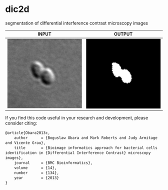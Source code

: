 # dic2d
segmentation of differential interference contrast microscopy images<br/>

| INPUT  | OUTPUT |
| ------------- | ------------- |
| <img src="https://github.com/BoguslawObara/dic2d/blob/master/im/dic_image.png" width="250">  | <img src="https://github.com/BoguslawObara/dic2d/blob/master/im/dic_image_s.png" width="250"> |

If you find this code useful in your research and development, please consider citing:

    @article{Obara2013c,
        author      = {Boguslaw Obara and Mark Roberts and Judy Armitage and Vicente Grau},
        title       = {Bioimage informatics approach for bacterial cells identification in {Differential Interference Contrast} microscopy images},
        journal     = {BMC Bioinformatics},
        volume      = {14},
        number      = {134},
        year        = {2013}
    }